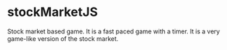 # stockMarketJS
Stock market based game. It is a fast paced game with a timer. It is a very game-like version of the stock market.

